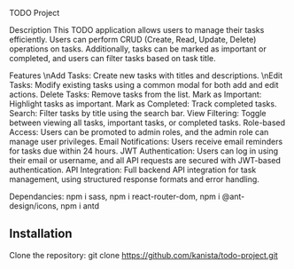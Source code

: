 TODO Project

Description
This TODO application allows users to manage their tasks efficiently. Users can perform CRUD (Create, Read, Update, Delete) operations on tasks. Additionally, tasks can be marked as important or completed, and users can filter tasks based on task title.

Features
\nAdd Tasks: Create new tasks with titles and descriptions.
\nEdit Tasks: Modify existing tasks using a common modal for both add and edit actions.
Delete Tasks: Remove tasks from the list.
Mark as Important: Highlight tasks as important.
Mark as Completed: Track completed tasks.
Search: Filter tasks by title using the search bar.
View Filtering: Toggle between viewing all tasks, important tasks, or completed tasks.
Role-based Access: Users can be promoted to admin roles, and the admin role can manage user privileges.
Email Notifications: Users receive email reminders for tasks due within 24 hours.
JWT Authentication: Users can log in using their email or username, and all API requests are secured with JWT-based authentication.
API Integration: Full backend API integration for task management, using structured response formats and error handling.

Dependancies: 
npm i sass,
npm i react-router-dom,
npm i @ant-design/icons,
npm i antd

## Installation
Clone the repository:
  git clone https://github.com/kanista/todo-project.git

   
